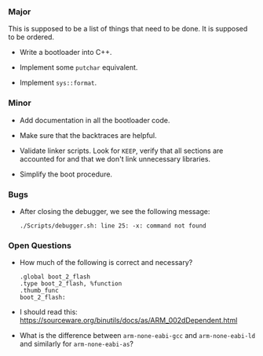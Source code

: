 ### Major

This is supposed to be a list of things that need to be done.
It is supposed to be ordered.

-   Write a bootloader into C++.

-   Implement some `putchar` equivalent.

-   Implement `sys::format`.

### Minor

-   Add documentation in all the bootloader code.

-   Make sure that the backtraces are helpful.

-   Validate linker scripts.
    Look for `KEEP`, verify that all sections are accounted for and that we don't link
    unnecessary libraries.

-   Simplify the boot procedure.

### Bugs

-   After closing the debugger, we see the following message:

    ```none
    ./Scripts/debugger.sh: line 25: -x: command not found
    ```

### Open Questions

-   How much of the following is correct and necessary?

    ```assembly
    .global boot_2_flash
    .type boot_2_flash, %function
    .thumb_func
    boot_2_flash:
    ```

-   I should read this:
    https://sourceware.org/binutils/docs/as/ARM_002dDependent.html

-   What is the difference between `arm-none-eabi-gcc` and `arm-none-eabi-ld` and similarly for `arm-none-eabi-as`?
